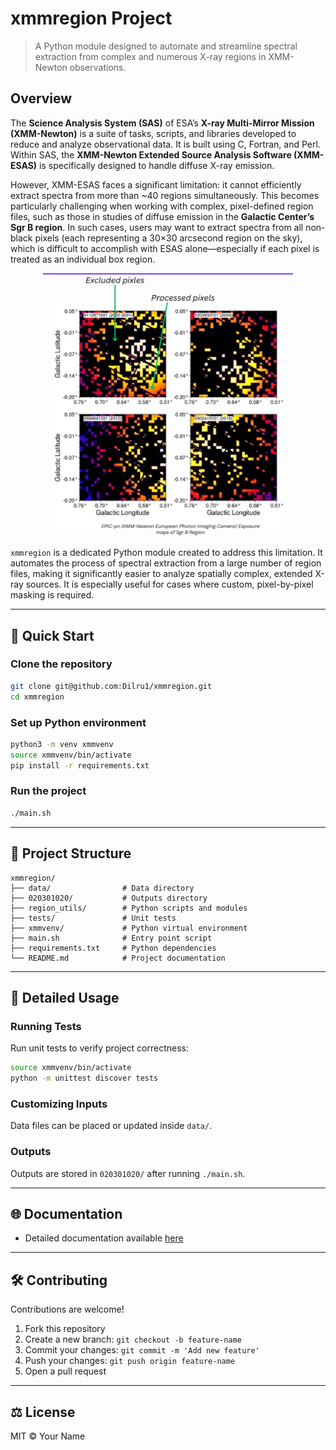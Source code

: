 # xmmregion Project

> A Python module designed to automate and streamline spectral extraction from complex and numerous X-ray regions in XMM-Newton observations.


## Overview

The **Science Analysis System (SAS)** of ESA’s **X-ray Multi-Mirror Mission (XMM-Newton)** is a suite of tasks, scripts, and libraries developed to reduce and analyze observational data. It is built using C, Fortran, and Perl. Within SAS, the **XMM-Newton Extended Source Analysis Software (XMM-ESAS)** is specifically designed to handle diffuse X-ray emission.

However, XMM-ESAS faces a significant limitation: it cannot efficiently extract spectra from more than ~40 regions simultaneously. This becomes particularly challenging when working with complex, pixel-defined region files, such as those in studies of diffuse emission in the **Galactic Center’s Sgr B region**. In such cases, users may want to extract spectra from all non-black pixels (each representing a 30×30 arcsecond region on the sky), which is difficult to accomplish with ESAS alone—especially if each pixel is treated as an individual box region.

<p align="center">
  <img src="assets/image.png" alt="Region Map of Sgr B Galactic Center" width="400"/>
</p>



`xmmregion` is a dedicated Python module created to address this limitation. It automates the process of spectral extraction from a large number of region files, making it significantly easier to analyze spatially complex, extended X-ray sources. It is especially useful for cases where custom, pixel-by-pixel masking is required.


---

## 🚀 Quick Start

### Clone the repository

```bash
git clone git@github.com:Dilru1/xmmregion.git
cd xmmregion
```

### Set up Python environment

```bash
python3 -m venv xmmvenv
source xmmvenv/bin/activate
pip install -r requirements.txt
```

### Run the project

```bash
./main.sh
```

---

## 📁 Project Structure

```
xmmregion/
├── data/                # Data directory
├── 020301020/           # Outputs directory
├── region_utils/        # Python scripts and modules
├── tests/               # Unit tests
├── xmmvenv/             # Python virtual environment
├── main.sh              # Entry point script
├── requirements.txt     # Python dependencies
└── README.md            # Project documentation
```

---

## 📖 Detailed Usage

### Running Tests

Run unit tests to verify project correctness:

```bash
source xmmvenv/bin/activate
python -m unittest discover tests
```

### Customizing Inputs

Data files can be placed or updated inside `data/`.

### Outputs

Outputs are stored in `020301020/` after running `./main.sh`.

---

## 🌐 Documentation

- Detailed documentation available [here](https://Dilru1.github.io/xmmregion)

---

## 🛠 Contributing

Contributions are welcome!

1. Fork this repository
2. Create a new branch: `git checkout -b feature-name`
3. Commit your changes: `git commit -m 'Add new feature'`
4. Push your changes: `git push origin feature-name`
5. Open a pull request

---

## ⚖️ License

MIT © Your Name

